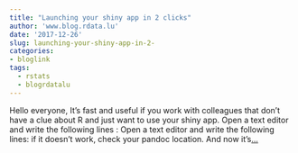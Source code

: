 ```yaml
---
title: "Launching your shiny app in 2 clicks"
author: 'www.blog.rdata.lu'
date: '2017-12-26'
slug: launching-your-shiny-app-in-2-
categories:
- bloglink
tags:
  - rstats
  - blogrdatalu
---
```


Hello everyone, It’s fast and useful if you work with colleagues that don’t have a clue about R and just want to use your shiny app. Open a text editor and write the following lines : Open a text editor and write the following lines: if it doesn’t work, check your pandoc location. And now it’s[... <i class="fas fa-external-link-alt"></i>](http://www.blog.rdata.lu/post/2017-12-26-launching-your-shiny-app-in-2-clicks/)

